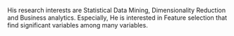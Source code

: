 ﻿---
# Display name
name: JongHwan Moon

# Username (this should match the folder name)
authors:
- moon

# Is this the primary user of the site?
superuser: false

# Role/position
role: MS Student

# Organizations/Affiliations
organizations:
- name: Ulsan National Institute of Science and Technology(UNIST)
  url: ""

# Short bio (displayed in user profile at end of posts)
bio: 

interests:
- Statistical Data Mining
- Dimensionality Reduction
- Feature selection and Feature extraction

education:
  courses:
  - course: MS in Industrial Engineering
    institution: Ulsan National Institute of Science and Technology(UNIST)
    year: 2021~
  - course: BSc in Industrial and Management Engineering
    institution: Incheon National University
    year: 2021

# Social/Academic Networking
# For available icons, see: https://sourcethemes.com/academic/docs/page-builder/#icons
#   For an email link, use "fas" icon pack, "envelope" icon, and a link in the
#   form "mailto:your-email@example.com" or "#contact" for contact widget.
social:
- icon: envelope
  icon_pack: fas
  link: "mailto:moon1119@unist.ac.kr"
#- icon: linkedin
#  icon_pack: fab
#  link: https://www.linkedin.com/in/yongkyung-oh/
#- icon: github
#  icon_pack: fab
#  link: https://github.com/yongkyung-oh
  
# Enter email to display Gravatar (if Gravatar enabled in Config)
email: ""

# Organizational groups that you belong to (for People widget)
#   Set this to `[]` or comment out if you are not using People widget.
user_groups:
- Researchers
---
His research interests are Statistical Data Mining, Dimensionality Reduction and Business analytics.
Especially, He is interested in Feature selection that find significant variables among many variables.


